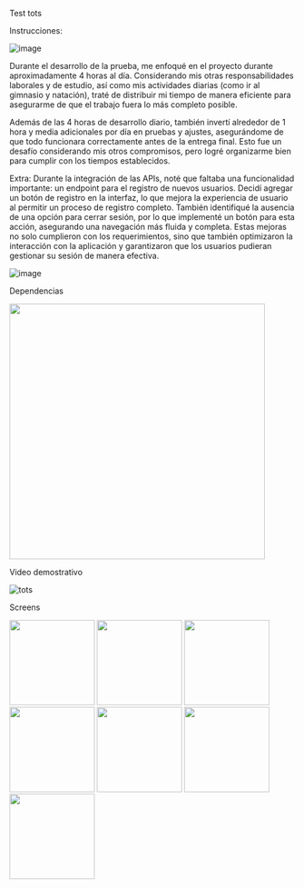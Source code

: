 Test tots

Instrucciones:

![image](https://github.com/user-attachments/assets/a1f93de4-7e53-48dd-b99e-2bd7d56cbee2)


Durante el desarrollo de la prueba, me enfoqué en el proyecto durante aproximadamente 4 horas al día.
Considerando mis otras responsabilidades laborales y de estudio, así como mis actividades diarias (como ir al gimnasio y natación),
traté de distribuir mi tiempo de manera eficiente para asegurarme de que el trabajo fuera lo más completo posible.

Además de las 4 horas de desarrollo diario, también invertí alrededor de 1 hora y media adicionales por día en pruebas y ajustes,
asegurándome de que todo funcionara correctamente antes de la entrega final. Esto fue un desafío considerando mis otros compromisos,
pero logré organizarme bien para cumplir con los tiempos establecidos.

Extra: Durante la integración de las APIs, noté que faltaba una funcionalidad importante: un endpoint para el registro de nuevos usuarios.
Decidí agregar un botón de registro en la interfaz, lo que mejora la experiencia de usuario al permitir un proceso de registro completo.
También identifiqué la ausencia de una opción para cerrar sesión, por lo que implementé un botón para esta acción, asegurando una navegación más fluida y completa.
Estas mejoras no solo cumplieron con los requerimientos, sino que también optimizaron la interacción con la aplicación y garantizaron que los usuarios pudieran gestionar su sesión de manera efectiva.

![image](https://github.com/user-attachments/assets/e9645ff3-c086-4250-997c-f2e73bee57e1)


Dependencias

<img src="https://github.com/user-attachments/assets/f3e59b2e-4dea-4311-95e5-dda9138ff6e0" width="450" />

Video demostrativo


![tots](https://github.com/user-attachments/assets/e97237ca-a99f-45db-b266-a467511e33a5)




Screens

<img src="https://github.com/user-attachments/assets/11fec6f9-b3fc-46ce-bb14-48a315befeef" width="150" />
<img src="https://github.com/user-attachments/assets/f27c5a6f-bf70-43f5-888b-8bbda7adb1cc" width="150" />
<img src="https://github.com/user-attachments/assets/714634bb-44c2-4a18-82bf-0c692297f6e7" width="150" />
<img src="https://github.com/user-attachments/assets/a1ab7858-a9d6-4f96-abe6-9dfae9caf19e" width="150" />
<img src="https://github.com/user-attachments/assets/6725a4c4-057f-4c14-a601-abdcced8fb80" width="150" />
<img src="https://github.com/user-attachments/assets/40df5c20-f6e9-4b44-a681-7f134dbd3ec2" width="150" />
<img src="https://github.com/user-attachments/assets/c094d558-acc0-4cba-af00-e64b1a313178" width="150" />







